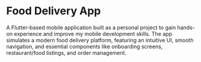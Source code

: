 # Food Delivery App

A Flutter-based mobile application built as a personal project to gain hands-on experience and improve my mobile development skills. The app simulates a modern food delivery platform, featuring an intuitive UI, smooth navigation, and essential components like onboarding screens, restaurant/food listings, and order management.
